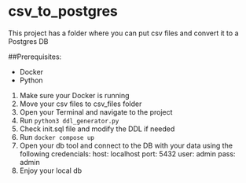 # csv_to_postgres
This project has a folder where you can put csv files and convert it to a Postgres DB

##Prerequisites:
- Docker
- Python

1. Make sure your Docker is running
2. Move your csv files to csv_files folder
3. Open your Terminal and navigate to the project
4. Run `python3 ddl_generator.py`
5. Check init.sql file and modify the DDL if needed
6. Run `docker compose up`
7. Open your db tool and connect to the DB with your data using the following credencials:
   host: localhost
   port: 5432
   user: admin
   pass: admin
8. Enjoy your local db
